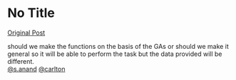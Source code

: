# No Title

[Original Post](https://discourse.onlinedegree.iitm.ac.in/t/169029/54)

<p>should we make the functions on the basis of the GAs or should we make it general so it will be able to perform the task but the data provided will be different.<br>
<a class="mention" href="/u/s.anand">@s.anand</a>  <a class="mention" href="/u/carlton">@carlton</a></p>